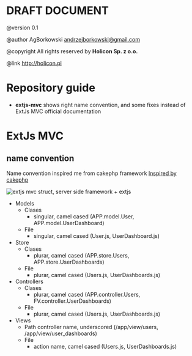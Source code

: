 # DRAFT DOCUMENT
@version 0.1

@author AgBorkowski <andrzejborkowski@gmail.com>

@copyright All rights reserved by **Holicon Sp. z o.o.**

@link http://holicon.pl

# Repository guide
* **extjs-mvc** shows right name convention, and some fixes instead of 
ExtJs MVC official documentation

# ExtJs MVC
## name convention

Name convention inspired me from cakephp framework [Inspired by cakephp][100]

![extjs mvc struct, server side framework + extjs][1]

* Models
	* Clases
		* singular, camel cased (APP.model.User, APP.model.UserDashboard)
	* File
		* singular, camel cased (User.js, UserDashboard.js)
* Store
	* Clases
		* plurar, camel cased (APP.store.Users, APP.store.UserDashboards)
	* File
		* plurar, camel cased (Users.js, UserDashboards.js)
* Controllers
	* Clases
		* plurar, camel cased (APP.controller.Users, FV.controller.UserDashboards)
	* File
		* plurar, camel cased (Users.js, UserDashboards.js)
* Views
	* Path
		controller name, underscored (/app/view/users, /app/view/user_dashboards)
	* File
		* action name, camel cased (Users.js, UserDashboards.js)

[1]: http://images35.fotosik.pl/650/be678981835da637.jpg
[100]: http://cakephp.org/files/Resources/CakePHP-1.2-Cheatsheet.pdf
